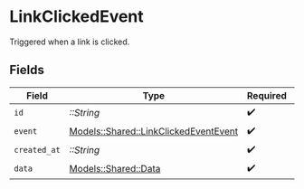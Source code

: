 # LinkClickedEvent

Triggered when a link is clicked.


## Fields

| Field                                                                                 | Type                                                                                  | Required                                                                              | Description                                                                           |
| ------------------------------------------------------------------------------------- | ------------------------------------------------------------------------------------- | ------------------------------------------------------------------------------------- | ------------------------------------------------------------------------------------- |
| `id`                                                                                  | *::String*                                                                            | :heavy_check_mark:                                                                    | N/A                                                                                   |
| `event`                                                                               | [Models::Shared::LinkClickedEventEvent](../../models/shared/linkclickedeventevent.md) | :heavy_check_mark:                                                                    | N/A                                                                                   |
| `created_at`                                                                          | *::String*                                                                            | :heavy_check_mark:                                                                    | N/A                                                                                   |
| `data`                                                                                | [Models::Shared::Data](../../models/shared/data.md)                                   | :heavy_check_mark:                                                                    | N/A                                                                                   |